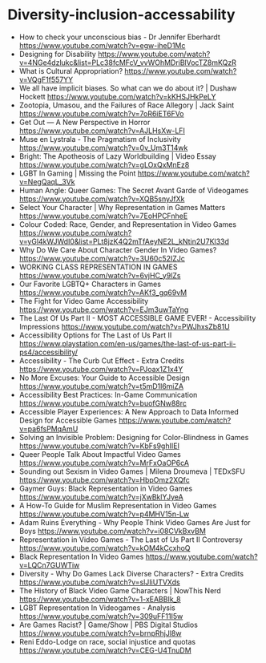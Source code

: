 # Diversity-inclusion-accessability

<ul>
<li>How to check your unconscious bias - Dr Jennifer Eberhardt <a href="https://www.youtube.com/watch?v=egw-iheD1Mc">https://www.youtube.com/watch?v=egw-iheD1Mc</a></li>
<li>Designing for Disability <a href="https://www.youtube.com/watch?v=4NGe4dzlukc&amp;list=PLc38fcMFcV_vvWOhMDriBlVocTZ8mKQzR">https://www.youtube.com/watch?v=4NGe4dzlukc&amp;list=PLc38fcMFcV_vvWOhMDriBlVocTZ8mKQzR</a></li>
<li>What is Cultural Appropriation? <a href="https://www.youtube.com/watch?v=VQgF1f557YY">https://www.youtube.com/watch?v=VQgF1f557YY</a></li>
<li>We all have implicit biases. So what can we do about it? | Dushaw Hockett <a href="https://www.youtube.com/watch?v=kKHSJHkPeLY">https://www.youtube.com/watch?v=kKHSJHkPeLY</a></li>
<li>Zootopia, Umasou, and the Failures of Race Allegory | Jack Saint <a href="https://www.youtube.com/watch?v=7oR6iET6FVo">https://www.youtube.com/watch?v=7oR6iET6FVo</a></li>
<li>Get Out &mdash; A New Perspective in Horror <a href="https://www.youtube.com/watch?v=AJLHsXw-LFI">https://www.youtube.com/watch?v=AJLHsXw-LFI</a></li>
<li>Muse en Lystrala - The Pragmatism of Inclusivity <a href="https://www.youtube.com/watch?v=0v_Um3T14wk">https://www.youtube.com/watch?v=0v_Um3T14wk</a></li>
<li>Bright: The Apotheosis of Lazy Worldbuilding | Video Essay <a href="https://www.youtube.com/watch?v=gLOxQxMnEz8&amp;t=1771s">https://www.youtube.com/watch?v=gLOxQxMnEz8</a></li>
<li>LGBT In Gaming | Missing the Point <a href="https://www.youtube.com/watch?v=NegQaqL_3Vk">https://www.youtube.com/watch?v=NegQaqL_3Vk</a></li>
<li>Human Angle: Queer Games: The Secret Avant Garde of Videogames <a href="https://www.youtube.com/watch?v=XQB5snyJfXk">https://www.youtube.com/watch?v=XQB5snyJfXk</a></li>
<li>Select Your Character | Why Representation in Games Matters <a href="https://www.youtube.com/watch?v=7EoHPCFnheE">https://www.youtube.com/watch?v=7EoHPCFnheE</a></li>
<li>Colour Coded: Race, Gender, and Representation in Video Games <a href="https://www.youtube.com/watch?v=yGl4kWJWdI0&amp;list=PLt8jzK4Q2mTfAeyNE2L_kNtin2U7Kl33d">https://www.youtube.com/watch?v=yGl4kWJWdI0&amp;list=PLt8jzK4Q2mTfAeyNE2L_kNtin2U7Kl33d</a></li>
<li>Why Do We Care About Character Gender In Video Games? <a href="https://www.youtube.com/watch?v=3U60c52IZJc">https://www.youtube.com/watch?v=3U60c52IZJc</a></li>
<li>WORKING CLASS REPRESENTATION IN GAMES <a href="https://www.youtube.com/watch?v=6vjHC_y9lZs">https://www.youtube.com/watch?v=6vjHC_y9lZs</a></li>
<li>Our Favorite LGBTQ+ Characters in Games <a href="https://www.youtube.com/watch?v=AKf3_gq69vM">https://www.youtube.com/watch?v=AKf3_gq69vM</a></li>
<li>The Fight for Video Game Accessibility <a href="https://www.youtube.com/watch?v=EJm3uwTaYng">https://www.youtube.com/watch?v=EJm3uwTaYng</a></li>
<li>The Last Of Us Part II - MOST ACCESSIBLE GAME EVER! - Accessibility Impressions <a href="https://www.youtube.com/watch?v=PWJhxsZb81U">https://www.youtube.com/watch?v=PWJhxsZb81U</a></li>
<li>Accessibility Options for The Last of Us Part II <a href="https://www.playstation.com/en-us/games/the-last-of-us-part-ii-ps4/accessibility/">https://www.playstation.com/en-us/games/the-last-of-us-part-ii-ps4/accessibility/</a></li>
<li>Accessibility - The Curb Cut Effect - Extra Credits <a href="https://www.youtube.com/watch?v=PJoax1Z1x4Y">https://www.youtube.com/watch?v=PJoax1Z1x4Y</a></li>
<li>No More Excuses: Your Guide to Accessible Design <a href="https://www.youtube.com/watch?v=t5mD1l6miZA">https://www.youtube.com/watch?v=t5mD1l6miZA</a></li>
<li>Accessibility Best Practices: In-Game Communication <a href="https://www.youtube.com/watch?v=buofGNw88rc">https://www.youtube.com/watch?v=buofGNw88rc</a></li>
<li>Accessible Player Experiences: A New Approach to Data Informed Design for Accessible Games <a href="https://www.youtube.com/watch?v=pa6fsPMqAmU">https://www.youtube.com/watch?v=pa6fsPMqAmU</a></li>
<li>Solving an Invisible Problem: Designing for Color-Blindness in Games <a href="https://www.youtube.com/watch?v=KbFs9ghIIEI">https://www.youtube.com/watch?v=KbFs9ghIIEI</a></li>
<li>Queer People Talk About Impactful Video Games <a href="https://www.youtube.com/watch?v=MrFxOaOP6cA">https://www.youtube.com/watch?v=MrFxOaOP6cA</a></li>
<li>Sounding out Sexism in Video Games | Milena Droumeva | TEDxSFU <a href="https://www.youtube.com/watch?v=HbpOmz2XQfc">https://www.youtube.com/watch?v=HbpOmz2XQfc</a></li>
<li>Gaymer Guys: Black Representation in Video Games <a href="https://www.youtube.com/watch?v=jXwBklYJyeA">https://www.youtube.com/watch?v=jXwBklYJyeA</a></li>
<li>A How-To Guide for Muslim Representation in Video Games <a href="https://www.youtube.com/watch?v=p4MHV15n-Lw">https://www.youtube.com/watch?v=p4MHV15n-Lw</a></li>
<li>Adam Ruins Everything - Why People Think Video Games Are Just for Boys <a href="https://www.youtube.com/watch?v=i08CVkBxvBM">https://www.youtube.com/watch?v=i08CVkBxvBM</a></li>
<li>Representation in Video Games - The Last of Us Part II Controversy <a href="https://www.youtube.com/watch?v=kOM4kCcxhoQ">https://www.youtube.com/watch?v=kOM4kCcxhoQ</a></li>
<li>Black Representation In Video Games <a href="https://www.youtube.com/watch?v=LQCn7GUWTiw">https://www.youtube.com/watch?v=LQCn7GUWTiw</a></li>
<li>Diversity - Why Do Games Lack Diverse Characters? - Extra Credits <a href="https://www.youtube.com/watch?v=slJIiUTVXds">https://www.youtube.com/watch?v=slJIiUTVXds</a></li>
<li>The History of Black Video Game Characters | NowThis Nerd <a href="https://www.youtube.com/watch?v=1-xEABBIk_8">https://www.youtube.com/watch?v=1-xEABBIk_8</a></li>
<li>LGBT Representation In Videogames - Analysis <a href="https://www.youtube.com/watch?v=309uFF11I5w">https://www.youtube.com/watch?v=309uFF11I5w</a></li>
<li>Are Games Racist? | Game/Show | PBS Digital Studios <a href="https://www.youtube.com/watch?v=brnpRhjJl8w">https://www.youtube.com/watch?v=brnpRhjJl8w</a></li>
<li>Reni Eddo-Lodge on race, social injustice and quotas <a href="https://www.youtube.com/watch?v=CEG-U4TnuDM">https://www.youtube.com/watch?v=CEG-U4TnuDM</a></li>
</ul>
